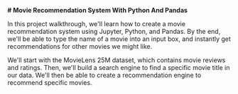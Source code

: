 **# Movie Recommendation System With Python And Pandas**

In this project walkthrough, we'll learn how to create a movie recommendation system using Jupyter, Python, and Pandas. By the end, we'll be able to type the name of a movie into an input box, and instantly get recommendations for other movies we might like.

We'll start with the MovieLens 25M dataset, which contains movie reviews and ratings. Then, we'll build a search engine to find a specific movie title in our data. We'll then be able to create a recommendation engine to recommend specific movies.
